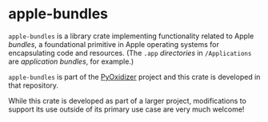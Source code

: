 # apple-bundles

`apple-bundles` is a library crate implementing functionality related
to Apple *bundles*, a foundational primitive in Apple operating systems for
encapsulating code and resources. (The ``.app`` *directories* in
``/Applications`` are *application bundles*, for example.)

`apple-bundles` is part of the
[PyOxidizer](https://github.com/indygreg/PyOxidizer.git) project and this
crate is developed in that repository.

While this crate is developed as part of a larger project, modifications
to support its use outside of its primary use case are very much welcome!
